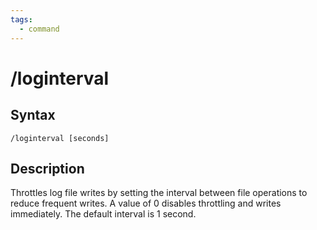 ```yaml
---
tags:
  - command
---
```


# /loginterval

## Syntax

<!--cmd-syntax-start-->
```eqcommand
/loginterval [seconds]
```
<!--cmd-syntax-end-->

## Description

<!--cmd-desc-start-->
Throttles log file writes by setting the interval between file operations to reduce frequent writes. A value of 0 disables throttling and writes immediately. The default interval is 1 second.
<!--cmd-desc-end-->